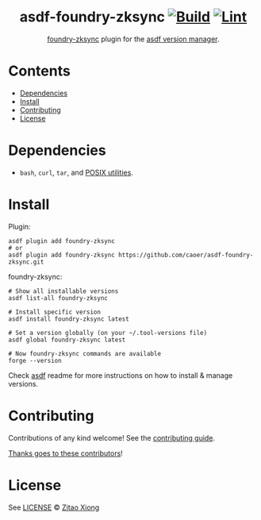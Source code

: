 <div align="center">

# asdf-foundry-zksync [![Build](https://github.com/caoer/asdf-foundry-zksync/actions/workflows/build.yml/badge.svg)](https://github.com/caoer/asdf-foundry-zksync/actions/workflows/build.yml) [![Lint](https://github.com/caoer/asdf-foundry-zksync/actions/workflows/lint.yml/badge.svg)](https://github.com/caoer/asdf-foundry-zksync/actions/workflows/lint.yml)

[foundry-zksync](https://github.com/placeholder-soft/foundry-zksync) plugin for the [asdf version manager](https://asdf-vm.com).

</div>

# Contents

- [Dependencies](#dependencies)
- [Install](#install)
- [Contributing](#contributing)
- [License](#license)

# Dependencies

- `bash`, `curl`, `tar`, and [POSIX utilities](https://pubs.opengroup.org/onlinepubs/9699919799/idx/utilities.html).

# Install

Plugin:

```shell
asdf plugin add foundry-zksync
# or
asdf plugin add foundry-zksync https://github.com/caoer/asdf-foundry-zksync.git
```

foundry-zksync:

```shell
# Show all installable versions
asdf list-all foundry-zksync

# Install specific version
asdf install foundry-zksync latest

# Set a version globally (on your ~/.tool-versions file)
asdf global foundry-zksync latest

# Now foundry-zksync commands are available
forge --version
```

Check [asdf](https://github.com/asdf-vm/asdf) readme for more instructions on how to
install & manage versions.

# Contributing

Contributions of any kind welcome! See the [contributing guide](contributing.md).

[Thanks goes to these contributors](https://github.com/caoer/asdf-foundry-zksync/graphs/contributors)!

# License

See [LICENSE](LICENSE) © [Zitao Xiong](https://github.com/caoer/)
